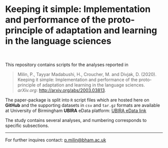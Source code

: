 # Keeping it simple: Implementation and performance of the proto-principle of adaptation and learning in the language sciences

<br>

This repository contains scripts for the analyses reported in

> Milin, P., Tayyar Madabushi, H., Croucher, M. and Divjak, D. (2020). Keeping it simple: Implementation and performance of the proto-principle of adaptation and learning in the language sciences. *arXiv.org*: http://arxiv.org/abs/2003.03813.

The paper-package is split into `R` script files which are hosted here on **GitHub** and the supporting datasets in `csv` and `tar.gz` formats are available at University of Birmingham **UBIRA** eData platform: [UBIRA eData link](https://doi.org/10.25500/edata.bham.00000449)

The study contains several analyses, and numbering corresponds to specific subsections.

- - -

For further inquires contact: p.milin@bham.ac.uk
